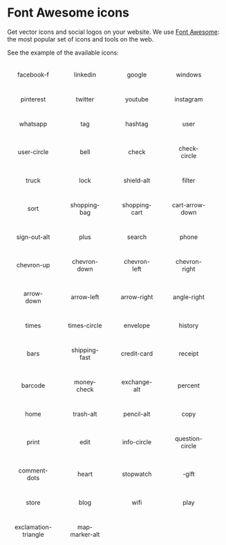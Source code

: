 # Font Awesome icons

Get vector icons and social logos on your website. We use [Font Awesome](https://fontawesome.com/): the most popular set of icons and tools on the web.

See the example of the available icons:

<div class="demo">
  <div class="wrapper">
    <div class="wrapper-icon">
      <i class="fab fa-facebook-f fa-4x"></i>
      <span>facebook-f</span>
    </div>
    <div class="wrapper-icon">
      <i class="fab fa-linkedin fa-4x"></i>
      <span>linkedin</span>
    </div>
    <div class="wrapper-icon">
      <i class="fab fa-google fa-4x"></i>
      <span>google</span>
    </div>
    <div class="wrapper-icon">
      <i class="fab fa-windows fa-4x"></i>
      <span>windows</span>
    </div>
    <div class="wrapper-icon">
      <i class="fab fa-pinterest fa-4x"></i>
      <span>pinterest</span>
    </div>
    <div class="wrapper-icon">
      <i class="fab fa-twitter fa-4x"></i>
      <span>twitter</span>
    </div>
    <div class="wrapper-icon">
      <i class="fab fa-youtube fa-4x"></i>
      <span>youtube</span>
    </div>
    <div class="wrapper-icon">
      <i class="fab fa-instagram fa-4x"></i>
      <span>instagram</span>
    </div>
    <div class="wrapper-icon">
      <i class="fab fa-whatsapp fa-4x"></i>
      <span>whatsapp</span>
    </div>
    <div class="wrapper-icon">
      <i class="fas fa-tag fa-4x"></i>
      <span>tag</span>
    </div>
    <div class="wrapper-icon">
      <i class="fas fa-hashtag fa-4x"></i>
      <span>hashtag</span>
    </div>
    <div class="wrapper-icon">
      <i class="fas fa-user fa-4x"></i>
      <span>user</span>
    </div>
    <div class="wrapper-icon">
      <i class="fas fa-user-circle fa-4x"></i>
      <span>user-circle</span>
    </div>
    <div class="wrapper-icon">
      <i class="fas fa-bell fa-4x"></i>
      <span>bell</span>
    </div>
    <div class="wrapper-icon">
      <i class="fas fa-check fa-4x"></i>
      <span>check</span>
    </div>
    <div class="wrapper-icon">
      <i class="fas fa-check-circle fa-4x"></i>
      <span>check-circle</span>
    </div>
    <div class="wrapper-icon">
      <i class="fas fa-truck fa-4x"></i>
      <span>truck</span>
    </div>
        <div class="wrapper-icon">
      <i class="fas fa-lock fa-4x"></i>
      <span>lock</span>
    </div>
    <div class="wrapper-icon">
      <i class="fas fa-shield-alt fa-4x"></i>
      <span>shield-alt</span>
    </div>
    <div class="wrapper-icon">
      <i class="fas fa-filter fa-4x"></i>
      <span>filter</span>
    </div>
    <div class="wrapper-icon">
      <i class="fas fa-sort fa-4x"></i>
      <span>sort</span>
    </div>
    <div class="wrapper-icon">
      <i class="fas fa-shopping-bag fa-4x"></i>
      <span>shopping-bag</span>
    </div>
    <div class="wrapper-icon">
      <i class="fas fa-shopping-cart fa-4x"></i>
      <span>shopping-cart</span>
    </div>
    <div class="wrapper-icon">
      <i class="fas fa-cart-arrow-down fa-4x"></i>
      <span>cart-arrow-down</span>
    </div>
    <div class="wrapper-icon">
      <i class="fas fa-sign-out-alt fa-4x"></i>
      <span>sign-out-alt</span>
    </div>
    <div class="wrapper-icon">
      <i class="fas fa-plus fa-4x"></i>
      <span>plus</span>
    </div>
    <div class="wrapper-icon">
      <i class="fas fa-search fa-4x"></i>
      <span>search</span>
    </div>
    <div class="wrapper-icon">
      <i class="fas fa-phone fa-4x"></i>
      <span>phone</span>
    </div>
    <div class="wrapper-icon">
      <i class="fas fa-chevron-up fa-4x"></i>
      <span>chevron-up</span>
    </div>
    <div class="wrapper-icon">
      <i class="fas fa-chevron-down fa-4x"></i>
      <span>chevron-down</span>
    </div>
    <div class="wrapper-icon">
      <i class="fas fa-chevron-left fa-4x"></i>
      <span>chevron-left</span>
    </div>
    <div class="wrapper-icon">
      <i class="fas fa-chevron-right fa-4x"></i>
      <span>chevron-right</span>
    </div>
    <div class="wrapper-icon">
      <i class="fas fa-arrow-down fa-4x"></i>
      <span>arrow-down</span>
    </div>
    <div class="wrapper-icon">
      <i class="fas fa-arrow-left fa-4x"></i>
      <span>arrow-left</span>
    </div>
    <div class="wrapper-icon">
      <i class="fas fa-arrow-right fa-4x"></i>
      <span>arrow-right</span>
    </div>
    <div class="wrapper-icon">
      <i class="fas fa-angle-right fa-4x"></i>
      <span>angle-right</span>
    </div>
    <div class="wrapper-icon">
      <i class="fas fa-times fa-4x"></i>
      <span>times</span>
    </div>
    <div class="wrapper-icon">
      <i class="fas fa-times-circle fa-4x"></i>
      <span>times-circle</span>
    </div>
    <div class="wrapper-icon">
      <i class="fas fa-envelope fa-4x"></i>
      <span>envelope</span>
    </div>
    <div class="wrapper-icon">
      <i class="fas fa-history fa-4x"></i>
      <span>history</span>
    </div>
    <div class="wrapper-icon">
      <i class="fas fa-bars fa-4x"></i>
      <span>bars</span>
    </div>
        <div class="wrapper-icon">
      <i class="fas fa-shipping-fast fa-4x"></i>
      <span>shipping-fast</span>
    </div>
    <div class="wrapper-icon">
      <i class="fas fa-credit-card fa-4x"></i>
      <span>credit-card</span>
    </div>
    <div class="wrapper-icon">
      <i class="fas fa-receipt fa-4x"></i>
      <span>receipt</span>
    </div>
    <div class="wrapper-icon">
      <i class="fas fa-barcode fa-4x"></i>
      <span>barcode</span>
    </div>
    <div class="wrapper-icon">
      <i class="fas fa-money-check fa-4x"></i>
      <span>money-check</span>
    </div>
    <div class="wrapper-icon">
      <i class="fas fa-exchange-alt fa-4x"></i>
      <span>exchange-alt</span>
    </div>
        <div class="wrapper-icon">
      <i class="fas fa-percent fa-4x"></i>
      <span>percent</span>
    </div>
    <div class="wrapper-icon">
      <i class="fas fa-home fa-4x"></i>
      <span>home</span>
    </div>
    <div class="wrapper-icon">
      <i class="fas fa-trash-alt fa-4x"></i>
      <span>trash-alt</span>
    </div>
        <div class="wrapper-icon">
      <i class="fas fa-pencil-alt fa-4x"></i>
      <span>pencil-alt</span>
    </div>
    <div class="wrapper-icon">
      <i class="fas fa-copy fa-4x"></i>
      <span>copy</span>
    </div>
        <div class="wrapper-icon">
      <i class="fas fa-print fa-4x"></i>
      <span>print</span>
    </div>
    <div class="wrapper-icon">
      <i class="fas fa-edit fa-4x"></i>
      <span>edit</span>
    </div>
    <div class="wrapper-icon">
      <i class="fas fa-info-circle fa-4x"></i>
      <span>info-circle</span>
    </div>
    <div class="wrapper-icon">
      <i class="fas fa-question-circle fa-4x"></i>
      <span>question-circle</span>
    </div>
    <div class="wrapper-icon">
      <i class="fas fa-comment-dots fa-4x"></i>
      <span>comment-dots</span>
    </div>
    <div class="wrapper-icon">
      <i class="fas fa-heart fa-4x"></i>
      <span>heart</span>
    </div>
    <div class="wrapper-icon">
      <i class="fas fa-stopwatch fa-4x"></i>
      <span>stopwatch</span>
    </div>
    <div class="wrapper-icon">
      <i class="fas fa-gift fa-4x"></i>
      <span>-gift</span>
    </div>
    <div class="wrapper-icon">
      <i class="fas fa-store fa-4x"></i>
      <span>store</span>
    </div>
        <div class="wrapper-icon">
      <i class="fas fa-blog fa-4x"></i>
      <span>blog</span>
    </div>
    <div class="wrapper-icon">
      <i class="fas fa-wifi fa-4x"></i>
      <span>wifi</span>
    </div>
    <div class="wrapper-icon">
      <i class="fas fa-play fa-4x"></i>
      <span>play</span>
    </div>
    <div class="wrapper-icon">
      <i class="fas fa-exclamation-triangle fa-4x"></i>
      <span>exclamation-triangle</span>
    </div>
        <div class="wrapper-icon">
      <i class="fas fa-map-marker-alt fa-4x"></i>
      <span>map-marker-alt</span>
    </div>
     </div>
</div>

<style>
  .wrapper {
    display: flex;
    flex-wrap: wrap;
  }

  .wrapper-icon {
    display: flex;
    position: relative;
    flex-direction: column;
    justify-content: center;
    align-items: center;
    text-align: center;
    margin: 20px;
    width: 80px;
  }
</style>